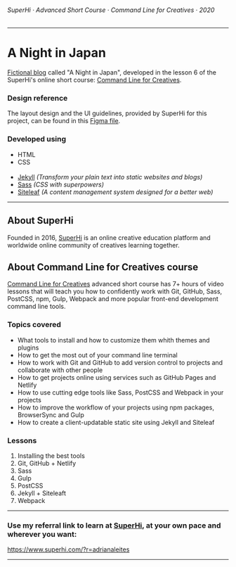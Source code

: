 ###### SuperHi · Advanced Short Course · Command Line for Creatives · 2020 
---
# A Night in Japan

[Fictional blog](http://superhi-cmd-line-a-night-in-japan.siteleaf.net/) called "A Night in Japan", developed in the lesson 6 of the SuperHi's online short course: [Command Line for Creatives](https://www.superhi.com/courses/command-line-for-creatives).

### Design reference
The layout design and the UI guidelines, provided by SuperHi for this project, can be found in this [Figma file](https://www.figma.com/file/ec2fnvhrq4367SBvodQDSvTH/A-Night-In-Japan).

### Developed using
- HTML
- CSS
<br><br>
- [Jekyll](https://jekyllrb.com/) _(Transform your plain text into static websites and blogs)_
- [Sass](https://sass-lang.com/) _(CSS with superpowers)_
- [Siteleaf](https://www.siteleaf.com/) _(A content management system designed for a better web)_

---

## About SuperHi

Founded in 2016, [SuperHi](https://www.superhi.com/) is an online creative education platform and worldwide online community of creatives learning together.

## About Command Line for Creatives course

[Command Line for Creatives](https://www.superhi.com/courses/command-line-for-creatives) advanced short course has 7+ hours of video lessons that will teach you how to confidently work with Git, GitHub, Sass, PostCSS, npm, Gulp, Webpack and more popular front-end development command line tools.

### Topics covered

- What tools to install and how to customize them whith themes and plugins
- How to get the most out of your command line terminal
- How to work with Git and GitHub to add version control to projects and collaborate with other people
- How to get projects online using services such as GitHub Pages and Netlify
- How to use cutting edge tools like Sass, PostCSS and Webpack in your projects
- How to improve the workflow of your projects using npm packages, BrowserSync and Gulp
- How to create a client-updatable static site using Jekyll and Siteleaf

### Lessons

1. Installing the best tools
2. Git, GitHub + Netlify
3. Sass
4. Gulp
5. PostCSS
6. Jekyll + Siteleaft
7. Webpack

---

### Use my referral link to learn at [SuperHi](https://www.superhi.com/), at your own pace and wherever you want:
https://www.superhi.com/?r=adrianaleites

---
